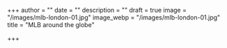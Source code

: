 +++
author = ""
date = ""
description = ""
draft = true
image = "/images/mlb-london-01.jpg"
image_webp = "/images/mlb-london-01.jpg"
title = "MLB around the globe"

+++
